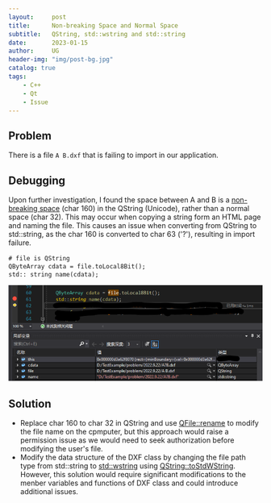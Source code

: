 ```yaml
---
layout:     post
title:      Non-breaking Space and Normal Space
subtitle:   QString, std::wstring and std::string
date:       2023-01-15
author:     UG
header-img: "img/post-bg.jpg"
catalog: true
tags:
    - C++ 
    - Qt
    - Issue
---
```


## Problem
There is a file `A B.dxf` that is failing to import in our application. 

## Debugging
Upon further investigation, I found the space between A and B is a [non-breaking space](https://en.wikipedia.org/wiki/Non-breaking_space) (char 160) in the QString (Unicode), rather than a normal space (char 32). This may occur when copying a string form an HTML page and naming the file. This causes an issue when converting from QString to std::string, as the char 160 is converted to char 63 ('?'), resulting in import failure.  

```
# file is QString
QByteArray cdata = file.toLocal8Bit();
std:: string name(cdata);
```  
![image](/img/20230115/1.png)

## Solution
- Replace char 160 to char 32 in QString and use [QFile::rename](https://cplusplus.com/reference/string/wstring/) to modify the file name on the cpmputer, but this approach would raise a permission issue as we would need to seek authorization before modifying the user's file. 
-  Modify the data structure of the DXF class by changing the file path type from std::string to [std::wstring](https://cplusplus.com/reference/string/wstring/) using [QString::toStdWString](https://doc.qt.io/qt-6/qstring.html#toStdWString). However, this solution would require significant modifications to the menber variables and functions of DXF class and could introduce additional issues.
